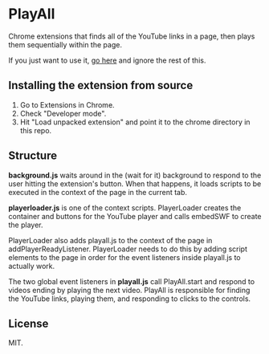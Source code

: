 PlayAll
=======

Chrome extensions that finds all of the YouTube links in a page, then plays them sequentially within the page.

If you just want to use it, [go here](https://chrome.google.com/webstore/detail/playall/kjjpmnjffnbppejcphlilgchikkbpgif) and ignore the rest of this.

Installing the extension from source
------------------------------------

1. Go to Extensions in Chrome.
2. Check "Developer mode".
3. Hit "Load unpacked extension" and point it to the chrome directory in this repo.

Structure
---------

__background.js__ waits around in the (wait for it) background to respond to the user hitting the extension's button. When that happens, it loads scripts to be executed in the context of the page in the current tab.

__playerloader.js__ is one of the context scripts. PlayerLoader creates the container and buttons for the YouTube player and calls embedSWF to create the player.

PlayerLoader also adds playall.js to the context of the page in addPlayerReadyListener. PlayerLoader needs to do this by adding script elements to the page in order for the event listeners inside playall.js to actually work.

The two global event listeners in __playall.js__ call PlayAll.start and respond to videos ending by playing the next video. PlayAll is responsible for finding the YouTube links, playing them, and responding to clicks to the controls.

License
-------

MIT.
